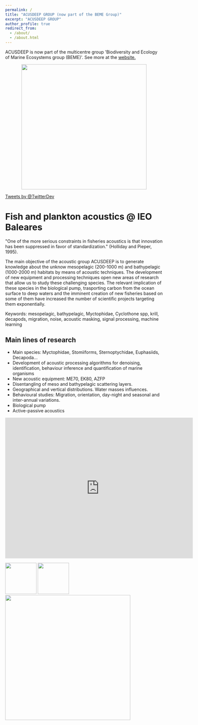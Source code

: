 ```yaml
---
permalink: /
title: "ACUSDEEP GROUP (now part of the BEME Group)"
excerpt: "ACUSDEEP GROUP"
author_profile: true
redirect_from: 
  - /about/
  - /about.html
---
```


ACUSDEEP is now part of the multicentre group 'Biodiversity and Ecology of Marine Ecosystems group (BEME)'. See more at the [website.](https://bemegroup.github.io/BEME/)

<img src="images/centro-oceanografico-baleares-definicion-grupo-investigacion-acusdeep.jpg" style="display:block; margin-left: auto; margin-right: auto" height="400" width="400"/>

<a class="twitter-timeline"
  href="https://twitter.com/acusdeep">
Tweets by @TwitterDev
</a>

# Fish and plankton acoustics @ IEO Baleares





"One of the more serious constraints in fisheries acoustics is that innovation has been suppressed in favor of standardization." (Holliday and Pieper, 1995).

The main objective of the acoustic group ACUSDEEP is to generate knowledge about the unknow mesopelagic (200-1000 m) and bathypelagic (1000-2000 m)  habitats by means of acoustic techniques. The development of new equipment and processing techniques open new areas of research that allow us to study these challenging species. The relevant implication of these species in the biological pump, trasporting carbon from the ocean surface to deep waters and the imminent creation of new fisheries based on some of them have increased the number of scientific projects targeting them exponentially. 

Keywords: mesopelagic, bathypelagic, Myctophidae, Cyclothone spp, krill, decapods, migration, noise, acoustic masking, signal processing, machine learning


## Main lines of research

  * Main species: Myctophidae, Stomiiforms, Sternoptychidae, Euphasiids, Decapoda...
  * Development of acoustic processing algorithms for denoising, identification, behaviour inference and quantification of marine           organisms
  * New acoustic equipment: ME70, EK80, AZFP
  * Disentangling of meso and bathypelagic scattering layers.
  * Geographical and vertical distributions. Water masses influences.
  * Behavioural studies: Migration, orientation, day-night and seasonal and inter-annual variations.
  * Biological pump
  * Active-passive acoustics



<p>
  <iframe src="https://www.google.com/maps/embed?pb=!1m14!1m8!1m3!1d12305.224055888455!2d2.624423!3d39.552707!3m2!1i1024!2i768!4f13.1!3m3!1m2!1s0x0%3A0x859d518d82735362!2sCentro+Oceanogr%C3%A1fico+de+Baleares+-+Instituto+Espa%C3%B1ol+de+Oceanograf%C3%ADa!5e0!3m2!1ses!2ses!4v1556025388318!5m2!1ses!2ses" width="600" height="450" frameborder="0" style="border:0" allowfullscreen></iframe>
</p>

<p float="left">
  <img src="/images/LogoIEOgr.jpg"   width="100"/>  
  <img src="/images/logo-feder-trans.png"   width="100"/>
  <img src="/images/logo_ministerio.jpg"   width="400"/>  
  
</p>


